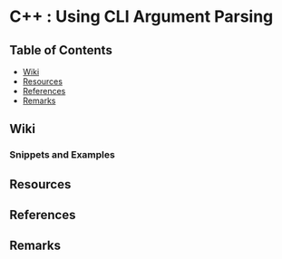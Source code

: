 # C++ : Using CLI Argument Parsing

## Table of Contents
+ [Wiki](#wiki)
+ [Resources](#resources)
+ [References](#references)
+ [Remarks](#remarks)

## Wiki
### Snippets and Examples

## Resources

## References

## Remarks
